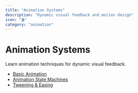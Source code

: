 ```yaml
---
title: "Animation Systems"
description: "Dynamic visual feedback and motion design"
icon: "🎬"
category: "animation"
---
```


# Animation Systems

<!-- embed-{$PATH} -->

Learn animation techniques for dynamic visual feedback.

<!-- start-replace-subnav -->
* [Basic Animation](/godot-demo-extended/gdEmbed/scenes/animation/basic_animation/)
* [Animation State Machines](/godot-demo-extended/gdEmbed/scenes/animation/state_machines/)
* [Tweening & Easing](/godot-demo-extended/gdEmbed/scenes/animation/tweening/)
<!-- end-replace-subnav -->

